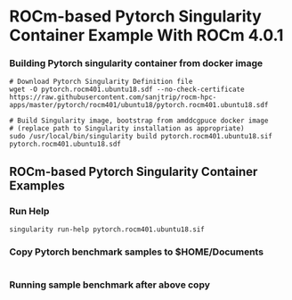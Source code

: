 # ROCm-based Pytorch Singularity Container Example With ROCm 4.0.1

### Building Pytorch singularity container from docker image

```
# Download Pytorch Singularity Definition file
wget -O pytorch.rocm401.ubuntu18.sdf --no-check-certificate https://raw.githubusercontent.com/sanjtrip/rocm-hpc-apps/master/pytorch/rocm401/ubuntu18/pytorch.rocm401.ubuntu18.sdf

# Build Singularity image, bootstrap from amddcgpuce docker image
# (replace path to Singularity installation as appropriate)
sudo /usr/local/bin/singularity build pytorch.rocm401.ubuntu18.sif pytorch.rocm401.ubuntu18.sdf
```

## ROCm-based Pytorch Singularity Container Examples
### Run Help

```
singularity run-help pytorch.rocm401.ubuntu18.sif
```

### Copy Pytorch benchmark samples to $HOME/Documents

```
```

### Running sample benchmark after above copy

```
```
